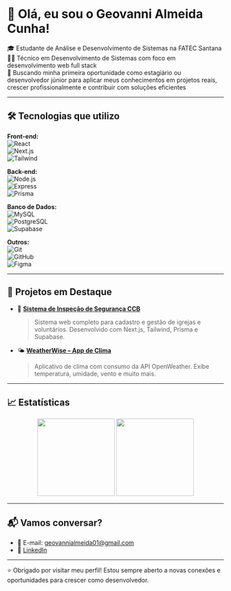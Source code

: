 # 👋 Olá, eu sou o Geovanni Almeida Cunha!

🎓 Estudante de Análise e Desenvolvimento de Sistemas na FATEC Santana  
🧑‍💻 Técnico em Desenvolvimento de Sistemas com foco em desenvolvimento web full stack  
🚀 Buscando minha primeira oportunidade como estagiário ou desenvolvedor júnior para aplicar meus conhecimentos em projetos reais, crescer profissionalmente e contribuir com soluções eficientes

---

## 🛠️ Tecnologias que utilizo

**Front-end:**  
![React](https://img.shields.io/badge/-React-61DAFB?style=flat&logo=React&logoColor=000)  
![Next.js](https://img.shields.io/badge/-Next.js-000?style=flat&logo=Next.js&logoColor=fff)  
![Tailwind](https://img.shields.io/badge/-Tailwind%20CSS-38B2AC?style=flat&logo=tailwind-css&logoColor=fff)

**Back-end:**  
![Node.js](https://img.shields.io/badge/-Node.js-339933?style=flat&logo=node.js&logoColor=fff)  
![Express](https://img.shields.io/badge/-Express.js-000?style=flat&logo=express&logoColor=fff)  
![Prisma](https://img.shields.io/badge/-Prisma-2D3748?style=flat&logo=prisma&logoColor=white)

**Banco de Dados:**  
![MySQL](https://img.shields.io/badge/-MySQL-00758F?style=flat&logo=mysql&logoColor=fff)  
![PostgreSQL](https://img.shields.io/badge/-PostgreSQL-336791?style=flat&logo=postgresql&logoColor=fff)  
![Supabase](https://img.shields.io/badge/-Supabase-3ECF8E?style=flat&logo=supabase&logoColor=000)

**Outros:**  
![Git](https://img.shields.io/badge/-Git-F05032?style=flat&logo=git&logoColor=fff)  
![GitHub](https://img.shields.io/badge/-GitHub-181717?style=flat&logo=github&logoColor=fff)  
![Figma](https://img.shields.io/badge/-Figma-F24E1E?style=flat&logo=figma&logoColor=fff)

---

## 📌 Projetos em Destaque

- 🔧 [**Sistema de Inspeção de Segurança CCB**](https://github.com/gezinnn/inspecao-ccb)  
  > Sistema web completo para cadastro e gestão de igrejas e voluntários. Desenvolvido com Next.js, Tailwind, Prisma e Supabase.

- 🌤️ [**WeatherWise – App de Clima**](https://github.com/gezinnn/weatherapp)  
  > Aplicativo de clima com consumo da API OpenWeather. Exibe temperatura, umidade, vento e muito mais.

---

## 📈 Estatísticas

<p align="center">
  <img height="180em" src="https://github-readme-stats.vercel.app/api?username=gezinnn&show_icons=true&theme=dracula&count_private=true" />
  <img height="180em" src="https://github-readme-stats.vercel.app/api/top-langs/?username=gezinnn&layout=compact&theme=dracula" />
</p>

---

## 📬 Vamos conversar?

- 📧 E-mail: geovannialmeida01@gmail.com  
- 💼 [LinkedIn](https://www.linkedin.com/in/geovannialmeida)

---

⭐ Obrigado por visitar meu perfil! Estou sempre aberto a novas conexões e oportunidades para crescer como desenvolvedor.
